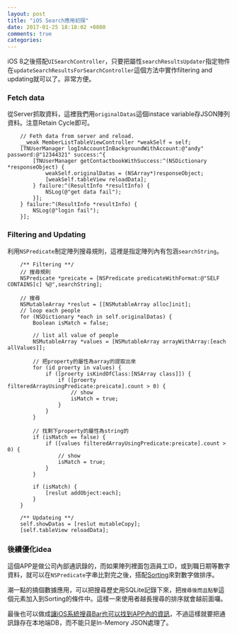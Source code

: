 ```yaml
---
layout: post
title: "iOS Search應用初探"
date: 2017-01-25 18:18:02 +0800
comments: true
categories: 
---
```

iOS 8之後搭配`UISearchController`，只要把屬性`searchResultsUpdater`指定物件在`updateSearchResultsForSearchController`這個方法中實作filtering and updating就可以了。非常方便。

### Fetch data
從Server抓取資料，這裡我們用`originalDatas`這個instace variable存JSON陣列資料。注意Retain Cycle即可。

```
	// Feth data from server and reload.
    __weak MemberListTableViewController *weakSelf = self;
    [TNUserManager logInAccountInBackgroundWithAccount:@"andy" password:@"12344321" success:^{
        [TNUserManager getContactbookWithSuccess:^(NSDictionary *responseObject) {
            weakSelf.originalDatas = (NSArray*)responseObject;
            [weakSelf.tableView reloadData];
        } failure:^(ResultInfo *resultInfo) {
            NSLog(@"get data fail");
        }];
    } failure:^(ResultInfo *resultInfo) {
        NSLog(@"login fail");
    }];
```

### Filtering and Updating

利用`NSPredicate`制定陣列搜尋規則，這裡是指定陣列內有包涵`searchString`。

```
	/** Filtering **/
	// 搜尋規則
    NSPredicate *preicate = [NSPredicate predicateWithFormat:@"SELF CONTAINS[c] %@",searchString];
    
	// 搜尋
    NSMutableArray *reslut = [[NSMutableArray alloc]init];
    // loop each people
    for (NSDictionary *each in self.originalDatas) {
        Boolean isMatch = false;
        
        // list all value of people
        NSMutableArray *values = [NSMutableArray arrayWithArray:[each allValues]];
        
        // 把property的屬性為array的提取出來
        for (id proerty in values) {
            if ([proerty isKindOfClass:[NSArray class]]) {
                if ([proerty filteredArrayUsingPredicate:preicate].count > 0) {
                    // show
                    isMatch = true;
                }
            }
        }
        
        // 找剩下property的屬性為string的
        if (isMatch == false) {
            if ([values filteredArrayUsingPredicate:preicate].count > 0) {
                // show
                isMatch = true;
            }
        }
        
        if (isMatch) {
            [reslut addObject:each];
        }
    }
    
    /** Updateing **/
    self.showDatas = [reslut mutableCopy];
    [self.tableView reloadData];
```

### 後續優化idea

這個APP是做公司內部通訊錄的，而如果陣列裡面包涵員工ID，或到職日期等數字資料，就可以在`NSPredicate`字串比對完之後，搭配[Sorting](http://sah.tw/blog/2016/11/09/objc-quick-sort/)來對數字做排序。

潮一點的搞個數據應用，可以把搜尋歷史用SQLite記錄下來，把`搜尋後而且點擊`這個元素加入到Sorting的條件中。這樣一來使用者越長搜尋的排序就會越前面囉。

最後也可以做成[讓iOS系統搜尋Bar也可以找到APP內的資訊](https://developer.apple.com/library/content/documentation/General/Conceptual/AppSearch/index.html#//apple_ref/doc/uid/TP40016308)，不過這樣就要把通訊錄存在本地端DB，而不能只是In-Memory JSON處理了。


